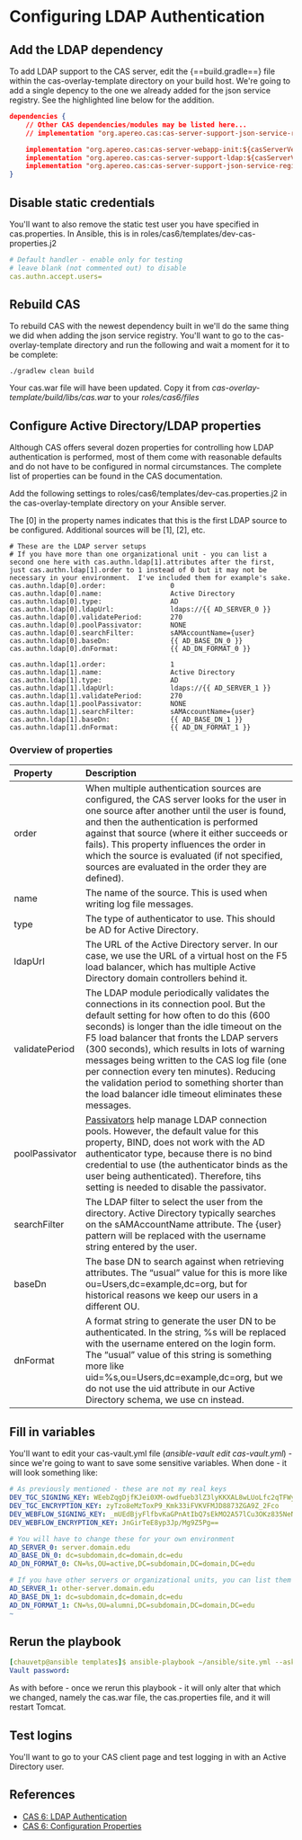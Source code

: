 # Configuring LDAP Authentication

## Add the LDAP dependency
To add LDAP support to the CAS server, edit the {==build.gradle==} file within the cas-overlay-template directory on your build host.  We're going to add a single depency to the one we already added for the json service registry.  See the highlighted line below for the addition.

``` json hl_lines="6"
dependencies {
    // Other CAS dependencies/modules may be listed here...
    // implementation "org.apereo.cas:cas-server-support-json-service-registry:${casServerVersion}"

    implementation "org.apereo.cas:cas-server-webapp-init:${casServerVersion}"
    implementation "org.apereo.cas:cas-server-support-ldap:${casServerVersion}"
    implementation "org.apereo.cas:cas-server-support-json-service-registry:${casServerVersion}"
}


```

## Disable static credentials
You'll want to also remove the static test user you have specified in cas.properties.  In Ansible, this is in roles/cas6/templates/dev-cas-properties.j2

``` yaml
# Default handler - enable only for testing
# leave blank (not commented out) to disable
cas.authn.accept.users=
```

## Rebuild CAS
To rebuild CAS with the newest dependency built in we'll do the same thing we did when adding the json service registry.  You'll want to go to the cas-overlay-template directory and run the following and wait a moment for it to be complete:
```
./gradlew clean build
```

Your cas.war file will have been updated.  Copy it from *cas-overlay-template/build/libs/cas.war* to your *roles/cas6/files* 

## Configure Active Directory/LDAP properties
Although CAS offers several dozen properties for controlling how LDAP authentication is performed, most of them come with reasonable defaults and do not have to be configured in normal circumstances.  The complete list of properties can be found in the CAS documentation.

Add the following settings to roles/cas6/templates/dev-cas.properties.j2 in the cas-overlay-template directory on your Ansible server.

The [0] in the property names indicates that this is the first LDAP source to be configured. Additional sources will be [1], [2], etc.

```
# These are the LDAP server setups
# If you have more than one organizational unit - you can list a second one here with cas.authn.ldap[1].attributes after the first, just cas.authn.ldap[1].order to 1 instead of 0 but it may not be necessary in your environment.  I've included them for example's sake.
cas.authn.ldap[0].order:                0
cas.authn.ldap[0].name:                 Active Directory
cas.authn.ldap[0].type:                 AD
cas.authn.ldap[0].ldapUrl:              ldaps://{{ AD_SERVER_0 }}
cas.authn.ldap[0].validatePeriod:       270
cas.authn.ldap[0].poolPassivator:       NONE
cas.authn.ldap[0].searchFilter:         sAMAccountName={user}
cas.authn.ldap[0].baseDn:               {{ AD_BASE_DN_0 }}
cas.authn.ldap[0].dnFormat:             {{ AD_DN_FORMAT_0 }} 

cas.authn.ldap[1].order:                1
cas.authn.ldap[1].name:                 Active Directory
cas.authn.ldap[1].type:                 AD
cas.authn.ldap[1].ldapUrl:              ldaps://{{ AD_SERVER_1 }}
cas.authn.ldap[1].validatePeriod:       270
cas.authn.ldap[1].poolPassivator:       NONE
cas.authn.ldap[1].searchFilter:         sAMAccountName={user}
cas.authn.ldap[1].baseDn:               {{ AD_BASE_DN_1 }}
cas.authn.ldap[1].dnFormat:             {{ AD_DN_FORMAT_1 }} 

```

### Overview of properties
| Property         | Description                           |
| :----------   | :-----------------------------------  |
| order | When multiple authentication sources are configured, the CAS server looks for the user in one source after another until the user is found, and then the authentication is performed against that source (where it either succeeds or fails). This property influences the order in which the source is evaluated (if not specified, sources are evaluated in the order they are defined).|
| name | The name of the source. This is used when writing log file messages. |
| type | The type of authenticator to use. This should be AD for Active Directory. |
| ldapUrl | The URL of the Active Directory server. In our case, we use the URL of a virtual host on the F5 load balancer, which has multiple Active Directory domain controllers behind it. |
| validatePeriod | The LDAP module periodically validates the connections in its connection pool. But the default setting for how often to do this (600 seconds) is longer than the idle timeout on the F5 load balancer that fronts the LDAP servers (300 seconds), which results in lots of warning messages being written to the CAS log file (one per connection every ten minutes). Reducing the validation period to something shorter than the load balancer idle timeout eliminates these messages. |
| poolPassivator | [Passivators](https://apereo.github.io/cas/5.2.x/installation/Configuration-Properties.html#passivators) help manage LDAP connection pools. However, the default value for this property, BIND, does not work with the AD authenticator type, because there is no bind credential to use (the authenticator binds as the user being authenticated). Therefore, tihs setting is needed to disable the passivator. |
| searchFilter | The LDAP filter to select the user from the directory. Active Directory typically searches on the sAMAccountName attribute. The {user} pattern will be replaced with the username string entered by the user. |
| baseDn | The base DN to search against when retrieving attributes. The “usual” value for this is more like ou=Users,dc=example,dc=org, but for historical reasons we keep our users in a different OU. |
| dnFormat | A format string to generate the user DN to be authenticated. In the string, %s will be replaced with the username entered on the login form. The “usual” value of this string is something more like uid=%s,ou=Users,dc=example,dc=org, but we do not use the uid attribute in our Active Directory schema, we use cn instead. |




## Fill in variables
You'll want to edit your cas-vault.yml file (*ansible-vault edit cas-vault.yml*) - since we're going to want to save some sensitive variables.  When done - it will look something like:

``` yaml
# As previously mentioned - these are not my real keys
DEV_TGC_SIGNING_KEY: WEebZqgDjfKJei0XM-owdfueb3lZ3lyKKXAL8wLUoLfc2qTFWyBmYxVQBSLslau70uJH_gGM5teTqgbDD3Xcag
DEV_TGC_ENCRYPTION_KEY: zyTzo8eMzToxP9_Kmk33iFVKVFMJD8873ZGA9Z_2Fco
DEV_WEBFLOW_SIGNING_KEY: _mUEdBjyFlfbvKaGPnAtIbQ7sEkMO2A57lCu3OKz835NeNZqcOCsVo6WmCc95TMgdmahP-aP1lXBpqjd4rU2-g
DEV_WEBFLOW_ENCRYPTION_KEY: JnGirTeE8yp3Jp/Mg9Z5Pg==

# You will have to change these for your own environment
AD_SERVER_0: server.domain.edu
AD_BASE_DN_0: dc=subdomain,dc=domain,dc=edu
AD_DN_FORMAT_0: CN=%s,OU=active,DC=subdomain,DC=domain,DC=edu

# If you have other servers or organizational units, you can list them here
AD_SERVER_1: other-server.domain.edu
AD_BASE_DN_1: dc=subdomain,dc=domain,dc=edu
AD_DN_FORMAT_1: CN=%s,OU=alumni,DC=subdomain,DC=domain,DC=edu
~                                                                       

```

## Rerun the playbook

``` yaml
[chauvetp@ansible templates]$ ansible-playbook ~/ansible/site.yml --ask-vault-pass --limit <your_CAS_server>
Vault password: 
```

As with before - once we rerun this playbook - it will only alter that which we changed, namely the cas.war file, the cas.properties file, and it will restart Tomcat.

## Test logins

You'll want to go to your CAS client page and test logging in with an Active Directory user.  

## References
* [CAS 6: LDAP Authentication](https://apereo.github.io/cas/6.3.x/installation/LDAP-Authentication.html)
* [CAS 6: Configuration Properties](https://apereo.github.io/cas/6.3.x/configuration/Configuration-Properties.html#ldap-authentication)